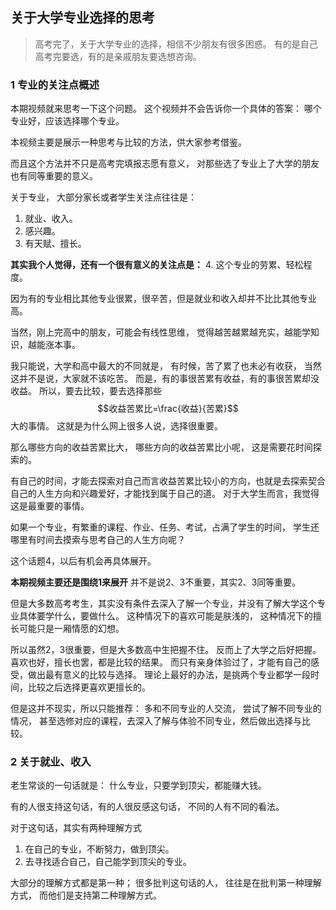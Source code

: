 ## 关于大学专业选择的思考

> 高考完了，关于大学专业的选择，相信不少朋友有很多困惑。
> 有的是自己高考完要选，有的是亲戚朋友要选想咨询。

### 1 专业的关注点概述

本期视频就来思考一下这个问题。
这个视频并不会告诉你一个具体的答案：
哪个专业好，应该选择哪个专业。

本视频主要是展示一种思考与比较的方法，供大家参考借鉴。

而且这个方法并不只是高考完填报志愿有意义，
对那些选了专业上了大学的朋友也有同等重要的意义。

关于专业，
大部分家长或者学生关注点往往是：
1. 就业、收入。
2. 感兴趣。
3. 有天赋、擅长。

**其实我个人觉得，还有一个很有意义的关注点是：**
4. 这个专业的劳累、轻松程度。

因为有的专业相比其他专业很累，很辛苦，但是就业和收入却并不比比其他专业高。

当然，刚上完高中的朋友，可能会有线性思维，
觉得越苦越累越充实，越能学知识，越能涨本事。

我只能说，大学和高中最大的不同就是，
有时候，苦了累了也未必有收获，
当然这并不是说，大家就不该吃苦。
而是，有的事很苦累有收益，有的事很苦累却没收益。
所以，要去比较，要去选择那些
$$收益苦累比=\frac{收益}{苦累}$$
大的事情。
这就是为什么网上很多人说，选择很重要。

那么哪些方向的收益苦累比大，
哪些方向的收益苦累比小呢，
这是需要花时间探索的。

有自己的时间，才能去探索对自己而言收益苦累比较小的方向，也就是去探索契合自己的人生方向和兴趣爱好，才能找到属于自己的道。
对于大学生而言，我觉得这是最重要的事情。

如果一个专业，有繁重的课程、作业、任务、考试，占满了学生的时间，
学生还哪里有时间去摸索与思考自己的人生方向呢？

这个话题4，以后有机会再具体展开。

**本期视频主要还是围绕1来展开**
并不是说2、3不重要，其实2、3同等重要。

但是大多数高考考生，其实没有条件去深入了解一个专业，并没有了解大学这个专业具体要学什么，要做什么。
这种情况下的喜欢可能是肤浅的，
这种情况下的擅长可能只是一厢情愿的幻想。

所以虽然2，3很重要，但是大多数高中生把握不住。
反而上了大学之后好把握。
喜欢也好，擅长也罢，都是比较的结果。
而只有亲身体验过了，才能有自己的感受，做出最有意义的比较与选择。
理论上最好的办法，是挑两个专业都学一段时间，比较之后选择更喜欢更擅长的。

但是这并不现实，所以只能推荐：
多和不同专业的人交流，
尝试了解不同专业的情况，
甚至选修对应的课程，去深入了解与体验不同专业，然后做出选择与比较。

### 2 关于就业、收入
老生常谈的一句话就是：
什么专业，只要学到顶尖，都能赚大钱。

有的人很支持这句话，有的人很反感这句话，
不同的人有不同的看法。

对于这句话，其实有两种理解方式
1. 在自己的专业，不断努力，做到顶尖。
2. 去寻找适合自己，自己能学到顶尖的专业。

大部分的理解方式都是第一种；
很多批判这句话的人，
往往是在批判第一种理解方式，
而他们是支持第二种理解方式。

